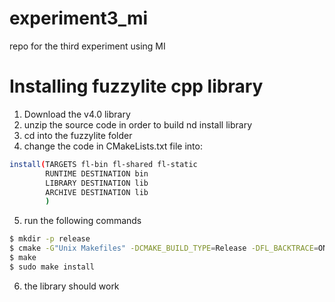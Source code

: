 # experiment3_mi
repo for the third experiment using MI

# Installing fuzzylite cpp library 

1) Download the v4.0 library
2) unzip the source code in order to build nd install library
3) cd into the fuzzylite folder
4) change the code in CMakeLists.txt file into:
```sh
install(TARGETS fl-bin fl-shared fl-static
		RUNTIME DESTINATION bin
		LIBRARY DESTINATION lib
		ARCHIVE DESTINATION lib
		)
```

5) run the following commands
```sh
$ mkdir -p release
$ cmake -G"Unix Makefiles" -DCMAKE_BUILD_TYPE=Release -DFL_BACKTRACE=ON -DFL_USE_FLOAT=OFF -DFL_CPP11=ON
$ make
$ sudo make install
```

6) the library should work
